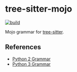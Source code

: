 # tree-sitter-mojo

[![build](https://github.com/realprogrammersusevim/tree-sitter-mojo/actions/workflows/ci.yml/badge.svg)](https://github.com/realprogrammersusevim/tree-sitter-mojo/actions/workflows/ci.yml)

Mojo grammar for [tree-sitter][].

[tree-sitter]: https://github.com/tree-sitter/tree-sitter

## References

- [Python 2 Grammar](https://docs.python.org/2/reference/grammar.html)
- [Python 3 Grammar](https://docs.python.org/3/reference/grammar.html)

